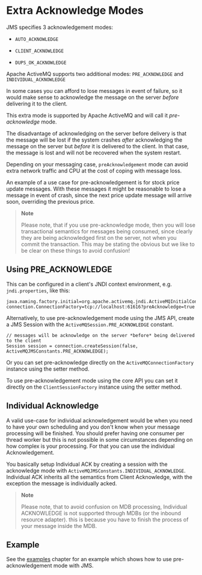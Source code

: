 # Extra Acknowledge Modes

JMS specifies 3 acknowledgement modes:

-   `AUTO_ACKNOWLEDGE`

-   `CLIENT_ACKNOWLEDGE`

-   `DUPS_OK_ACKNOWLEDGE`

Apache ActiveMQ supports two additional modes: `PRE_ACKNOWLEDGE` and
`INDIVIDUAL_ACKNOWLEDGE`

In some cases you can afford to lose messages in event of failure, so it
would make sense to acknowledge the message on the server *before*
delivering it to the client.

This extra mode is supported by Apache ActiveMQ and will call it
*pre-acknowledge* mode.

The disadvantage of acknowledging on the server before delivery is that
the message will be lost if the system crashes *after* acknowledging the
message on the server but *before* it is delivered to the client. In
that case, the message is lost and will not be recovered when the system
restart.

Depending on your messaging case, `preAcknowledgement` mode can avoid
extra network traffic and CPU at the cost of coping with message loss.

An example of a use case for pre-acknowledgement is for stock price
update messages. With these messages it might be reasonable to lose a
message in event of crash, since the next price update message will
arrive soon, overriding the previous price.

> **Note**
>
> Please note, that if you use pre-acknowledge mode, then you will lose
> transactional semantics for messages being consumed, since clearly
> they are being acknowledged first on the server, not when you commit
> the transaction. This may be stating the obvious but we like to be
> clear on these things to avoid confusion!

## Using PRE_ACKNOWLEDGE

This can be configured in a client's JNDI context environment, e.g.
`jndi.properties`, like this:

    java.naming.factory.initial=org.apache.activemq.jndi.ActiveMQInitialContextFactory
    connection.ConnectionFactory=tcp://localhost:61616?preAcknowledge=true

Alternatively, to use pre-acknowledgement mode using the JMS API, create
a JMS Session with the `ActiveMQSession.PRE_ACKNOWLEDGE` constant.

    // messages will be acknowledge on the server *before* being delivered to the client
    Session session = connection.createSession(false, ActiveMQJMSConstants.PRE_ACKNOWLEDGE);

Or you can set pre-acknowledge directly on the
`ActiveMQConnectionFactory` instance using the setter method.

To use pre-acknowledgement mode using the core API you can set it
directly on the `ClientSessionFactory` instance using the setter method.

## Individual Acknowledge

A valid use-case for individual acknowledgement would be when you need
to have your own scheduling and you don't know when your message
processing will be finished. You should prefer having one consumer per
thread worker but this is not possible in some circumstances depending
on how complex is your processing. For that you can use the individual
Acknowledgement.

You basically setup Individual ACK by creating a session with the
acknowledge mode with `ActiveMQJMSConstants.INDIVIDUAL_ACKNOWLEDGE`.
Individual ACK inherits all the semantics from Client Acknowledge, with
the exception the message is individually acked.

> **Note**
>
> Please note, that to avoid confusion on MDB processing, Individual
> ACKNOWLEDGE is not supported through MDBs (or the inbound resource
> adapter). this is because you have to finish the process of your
> message inside the MDB.

## Example

See the [examples](examples.md) chapter for an example which shows how to use pre-acknowledgement mode with JMS.
